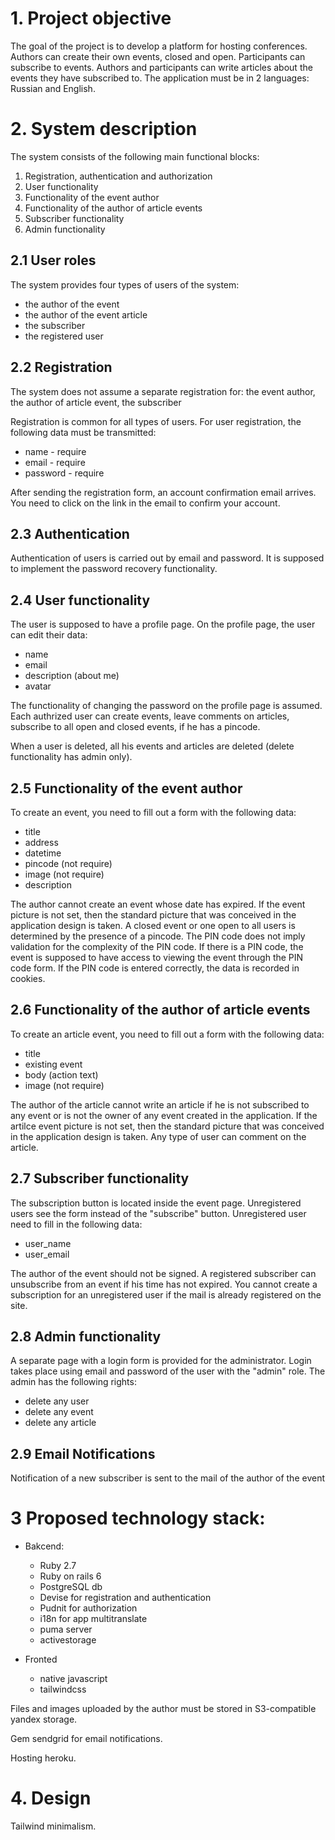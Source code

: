 # 1. Project objective

The goal of the project is to develop a platform for hosting conferences.
Authors can create their own events, closed and open. Participants can subscribe to events.
Authors and participants can write articles about the events they have subscribed to.
The application must be in 2 languages: Russian and English.

# 2. System description

The system consists of the following main functional blocks:

1. Registration, authentication and authorization
2. User functionality
3. Functionality of the event author
4. Functionality of the author of article events
5. Subscriber functionality
6. Admin functionality

## 2.1 User roles

The system provides four types of users of the system:
* the author of the event
* the author of the event article
* the subscriber
* the registered user

## 2.2 Registration

The system does not assume a separate registration for:
the event author, the author of article event, the subscriber

Registration is common for all types of users.
For user registration, the following data must be transmitted:

* name - require
* email - require
* password - require

After sending the registration form, an account confirmation email arrives.
You need to click on the link in the email to confirm your account.

## 2.3 Authentication

Authentication of users is carried out by email and password. 
It is supposed to implement the password recovery functionality.

## 2.4 User functionality

The user is supposed to have a profile page.
On the profile page, the user can edit their data:

* name
* email
* description (about me) 
* avatar

The functionality of changing the password on the profile page is assumed.
Each authrized user can create events, leave comments on articles,
subscribe to all open and closed events, if he has a pincode.

When a user is deleted, all his events and articles are deleted (delete functionality has admin only).

## 2.5 Functionality of the event author

To create an event, you need to fill out a form with the following data:
* title
* address
* datetime
* pincode (not require)
* image (not require)
* description

The author cannot create an event whose date has expired.
If the event picture is not set, then the standard picture that was conceived in the application design is taken.
A closed event or one open to all users is determined by the presence of a pincode.
The PIN code does not imply validation for the complexity of the PIN code.
If there is a PIN code, the event is supposed to have access to viewing the event through the PIN code form.
If the PIN code is entered correctly, the data is recorded in cookies.

## 2.6 Functionality of the author of article events

To create an article event, you need to fill out a form with the following data:
* title
* existing event
* body (action text)
* image (not require)

The author of the article cannot write an article
if he is not subscribed to any event or is not the owner of any event created in the application.
If the artilce event picture is not set, then the standard picture that was conceived in the application design is taken.
Any type of user can comment on the article.

## 2.7 Subscriber functionality

The subscription button is located inside the event page.
Unregistered users see the form instead of the "subscribe" button.
Unregistered user need to fill in the following data:

* user_name
* user_email

The author of the event should not be signed.
A registered subscriber can unsubscribe from an event if his time has not expired.
You cannot create a subscription for an unregistered user if the mail is already registered on the site.

## 2.8 Admin functionality

A separate page with a login form is provided for the administrator.
Login takes place using email and password of the user with the "admin" role.
The admin has the following rights:

* delete any user
* delete any event
* delete any article

## 2.9 Email Notifications

Notification of a new subscriber is sent to the mail of the author of the event


# 3 Proposed technology stack:

* Bakcend:
  - Ruby 2.7
  - Ruby on rails 6
  - PostgreSQL db
  - Devise for registration and authentication
  - Pudnit for authorization
  - i18n for app multitranslate
  - puma server
  - activestorage

* Fronted
  - native javascript
  - tailwindcss

Files and images uploaded by the author must be
stored in S3-compatible yandex storage.

Gem sendgrid for email notifications.

Hosting heroku.

# 4. Design

Tailwind minimalism.
